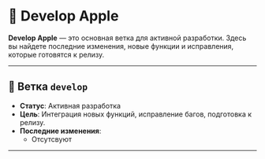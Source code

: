 # 🚀 Develop Apple

**Develop Apple** — это основная ветка для активной разработки. Здесь вы найдете последние изменения, новые функции и исправления, которые готовятся к релизу.  

---

## 🌿 Ветка `develop`
- **Статус**: Активная разработка  
- **Цель**: Интеграция новых функций, исправление багов, подготовка к релизу.
- **Последние изменения**:  
  - Отсутсвуют 

---
